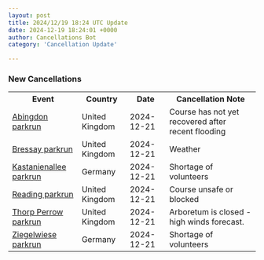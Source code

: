 ```yaml
---
layout: post
title: 2024/12/19 18:24 UTC Update
date: 2024-12-19 18:24:01 +0000
author: Cancellations Bot
category: 'Cancellation Update'

---
```


<h3>New Cancellations</h3>
<div class='hscrollable'>
<table style='width: 100%'>
    <tr>
        <th>Event</th>
        <th>Country</th>
        <th>Date</th>
        <th>Cancellation Note</th>
    </tr>
    <tr>
        <td><a href="https://www.parkrun.org.uk/abingdon">Abingdon parkrun</a></td>
        <td>United Kingdom</td>
        <td>2024-12-21</td>
        <td>Course has not yet recovered after recent flooding</td>
    </tr>
    <tr>
        <td><a href="https://www.parkrun.org.uk/bressay">Bressay parkrun</a></td>
        <td>United Kingdom</td>
        <td>2024-12-21</td>
        <td>Weather</td>
    </tr>
    <tr>
        <td><a href="https://www.parkrun.com.de/kastanienallee">Kastanienallee parkrun</a></td>
        <td>Germany</td>
        <td>2024-12-21</td>
        <td>Shortage of volunteers</td>
    </tr>
    <tr>
        <td><a href="https://www.parkrun.org.uk/reading">Reading parkrun</a></td>
        <td>United Kingdom</td>
        <td>2024-12-21</td>
        <td>Course unsafe or blocked</td>
    </tr>
    <tr>
        <td><a href="https://www.parkrun.org.uk/thorpperrow">Thorp Perrow parkrun</a></td>
        <td>United Kingdom</td>
        <td>2024-12-21</td>
        <td>Arboretum is closed - high winds forecast.</td>
    </tr>
    <tr>
        <td><a href="https://www.parkrun.com.de/ziegelwiese">Ziegelwiese parkrun</a></td>
        <td>Germany</td>
        <td>2024-12-21</td>
        <td>Shortage of volunteers</td>
    </tr>
</table>
</div>
